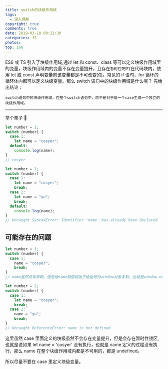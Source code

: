 ```yaml
---
title: switch的块级作用域
tags:
  - 深入理解
copyright: true
comments: true
date: 2019-03-10 00:21:30
categories: JS
photos:
top: 160
---
```


ES6 或 TS 引入了块级作用域,通过 let 和 const、class 等可以定义块级作用域里的变量，块级作用域内的变量不存在变量提升，且存在`暂时性死区`(在代码块内，使用 let 或 const 声明变量前该变量都是不可改变的)。常见的 if 语句，for 循环的循环体内都可以定义块级变量。那么 switch 语句中的块级作用域是什么呢？ 先给出结论：

`switch语句中的块级作用域，在整个switch语句中，而不是对于每一个case生成一个独立的块级作用域。`

---

<!--more-->

举个栗子 🌰

```javascript
let number = 1;
switch (number) {
  case 1:
    let name = "cosyer";
  default:
    console.log(name);
}
// cosyer
```

```javascript
let number = 1;
switch (number) {
  case 1:
    let name = "cosyer";
    break;
  case 2:
    let name = "yu";
    break;
  default:
    console.log(name);
}
// Uncaught SyntaxError: Identifier 'name' has already been declared
```

## 可能存在的问题

```javascript
let number = 1;
switch (number) {
  case 1:
    name = "cosyer";
    break;
}
// name虽然没有声明，但是给name赋值相当于给全局的window对象复制，也就是window.name = 'cosyer'。
```

```javascript
let number = 2;
switch (number) {
  case 1:
    let name = "cosyer";
    break;
  case 2:
    name = "yu";
    break;
}
// Uncaught ReferenceError: name is not defined
```

这里虽然 case 里面定义的块级虽然不会存在变量提升，但是会存在暂时性锁区,也就是说如果 let name = 'cosyer' 没有执行，也就是 name 定义的过程没有执行，那么 name 在整个块级作用域内都是不可用的，都是 undefined。

所以尽量不要在 case 里定义块级变量。
